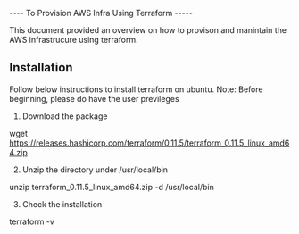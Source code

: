 ---- To Provision AWS Infra Using Terraform -----

This document provided an overview on how to provison and manintain the AWS infrastrucure using terraform.

Installation
--------------------

Follow below instructions to install terraform on ubuntu.
Note: Before beginning, please do have the user previleges

1. Download the package

wget https://releases.hashicorp.com/terraform/0.11.5/terraform_0.11.5_linux_amd64.zip

2. Unzip the directory under /usr/local/bin

unzip terraform_0.11.5_linux_amd64.zip -d /usr/local/bin

3. Check the installation

terraform -v



